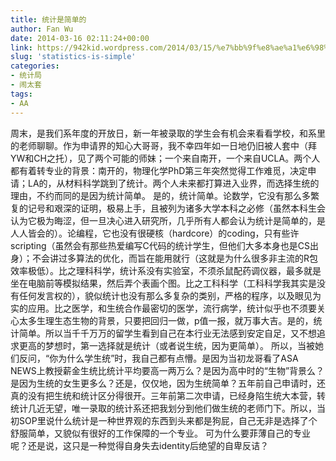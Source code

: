 ```yaml
---
title: 统计是简单的
author: Fan Wu
date: 2014-03-16 02:11:24+00:00
link: https://942kid.wordpress.com/2014/03/15/%e7%bb%9f%e8%ae%a1%e6%98%af%e7%ae%80%e5%8d%95%e7%9a%84/
slug: 'statistics-is-simple'
categories:
- 统计局
- 闹太套
tags:
- AA
---
```


周末，是我们系年度的开放日，新一年被录取的学生会有机会来看看学校，和系里的老师聊聊。作为申请界的知心大哥哥，我不幸四年如一日地仍旧被人套中（拜YW和CH之托），见了两个可能的师妹；一个来自南开，一个来自UCLA。两个人都有着转专业的背景：南开的，物理化学PhD第三年突然觉得工作难觅，决定申请；LA的，从材料科学跳到了统计。两个人未来都打算进入业界，而选择生统的理由，不约而同的是因为统计简单。
是的，统计简单。论数学，它没有那么多繁复的记号和艰深的证明，极易上手，且被列为诸多大学本科之必修（虽然本科生会认为它极为晦涩，但一旦决心进入研究所，几乎所有人都会认为统计是简单的，是人人皆会的）。论编程，它也没有很硬核（hardcore）的coding，只有些许scripting（虽然会有那些热爱编写C代码的统计学生，但他们大多本身也是CS出身）；不会讲过多算法的优化，而旨在能用就行（这就是为什么很多非主流的R包效率极低）。比之理科科学，统计系没有实验室，不须杀鼠配药调仪器，最多就是坐在电脑前等模拟结果，然后弄个表画个图。比之工科科学（工科科学我其实是没有任何发言权的），貌似统计也没有那么多复杂的类别，严格的程序，以及眼见为实的应用。比之医学，和生统合作最密切的医学，流行病学，统计似乎也不须要关心太多生理生态生物的背景，只要把回归一做，p值一报，就万事大吉。是的，统计简单。所以当千千万万的留学生看到自己在本行业无法感到安定自足，又不想追求更高的梦想时，第一选择就是统计（或者说生统，因为更简单）。
所以，当被她们反问，“你为什么学生统”时，我自己都有点懵。是因为当初龙哥看了ASA NEWS上教授薪金生统比统计平均要高一两万么？是因为高中时的“生物”背景么？是因为生统的女生更多么？还是，仅仅地，因为生统简单？五年前自己申请时，还真的没有把生统和统计区分得很开。三年前第二次申请，已经身陷生统大本营，转统计几近无望，唯一录取的统计系还把我划分到他们做生统的老师门下。所以，当初SOP里说什么统计是一种世界观的东西到头来都是狗屁，自己无非是选择了个舒服简单，又貌似有很好的工作保障的一个专业。
可为什么要菲薄自己的专业呢？还是说，这只是一种觉得自身失去identity后绝望的自卑反诘？
